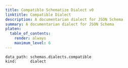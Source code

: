 ```yaml
---
title: Compatible Schematize Dialect v0
linktitle: Compatible Dialect
description: A documentarian dialect for JSON Schema
summary: A documentarian dialect for JSON Schema
platen:
  table_of_contents:
    render: always
    maximum_level: 6
---
```


```schematize
data_path: schemas.dialects.compatible
kind:      dialect
```
